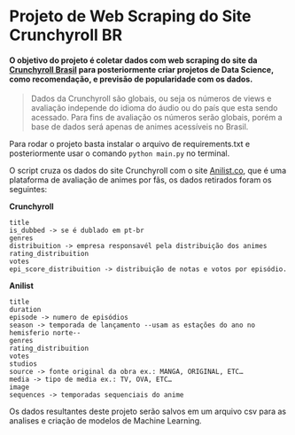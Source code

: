 # Projeto de Web Scraping do Site Crunchyroll BR

#### O objetivo do projeto é coletar dados com web scraping do site da <a target="_blank" href="https://www.crunchyroll.com/pt-br">Crunchyroll Brasil</a> para posteriormente criar projetos de Data Science, como recomendação, e previsão de popularidade com os dados.


> Dados da Crunchyroll são globais, ou seja os números de views e avaliação independe do idioma do áudio ou do país que esta sendo acessado.
> Para fins de avaliação os números serão globais, porém a base de dados será apenas de animes acessíveis no Brasil.


Para rodar o projeto basta instalar o arquivo de requirements.txt e posteriormente
usar o comando ```python main.py``` no terminal.

O script cruza os dados do site Crunchyroll com o site <a target="_blank" href="https://anilist.co/home">Anilist.co</a>, que é uma plataforma de avaliação de animes por fãs, os dados retirados foram os seguintes:

**Crunchyroll**

    title
    is_dubbed -> se é dublado em pt-br
    genres
    distribuition -> empresa responsavél pela distribuição dos animes
    rating_distribuition
    votes
    epi_score_distribuition -> distribuição de notas e votos por episódio.

**Anilist**

    title
    duration
    episode -> numero de episódios
    season -> temporada de lançamento --usam as estações do ano no hemisferio norte--
    genres
    rating_distribuition
    votes
    studios
    source -> fonte original da obra ex.: MANGA, ORIGINAL, ETC…
    media -> tipo de media ex.: TV, OVA, ETC…
    image
    sequences -> temporadas sequenciais do anime

Os dados resultantes deste projeto serão salvos em um arquivo csv para as analises e criação de modelos de Machine Learning.
